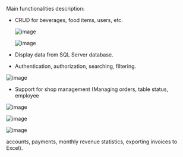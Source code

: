 Main functionalities description: 
- CRUD for beverages, food items, users, etc.

  ![image](https://github.com/TienAnhNguyen4523/FoodShopManager/assets/165120023/99a5e2e5-26eb-4995-a413-3b5e944b4cc8)

  ![image](https://github.com/TienAnhNguyen4523/FoodShopManager/assets/165120023/2596ef9b-08ac-4a2d-8173-34c13b496b9a)

 
- Display data from SQL Server database.
- Authentication, authorization, searching, filtering.

 ![image](https://github.com/TienAnhNguyen4523/FoodShopManager/assets/165120023/f248b40e-0a08-4501-98d7-711cc2f6b720)
 
- Support for shop management (Managing orders, table status, employee

 ![image](https://github.com/TienAnhNguyen4523/FoodShopManager/assets/165120023/d7c66e5c-0e87-4205-99c5-9c92443ab2b5)

![image](https://github.com/TienAnhNguyen4523/FoodShopManager/assets/165120023/350c225b-7d0e-47cc-9805-d5e5098098c9)

![image](https://github.com/TienAnhNguyen4523/FoodShopManager/assets/165120023/c5413b11-c96f-46e5-a1f9-fe0c9b5a0baf)

 accounts, payments, monthly revenue statistics, exporting invoices to Excel).




